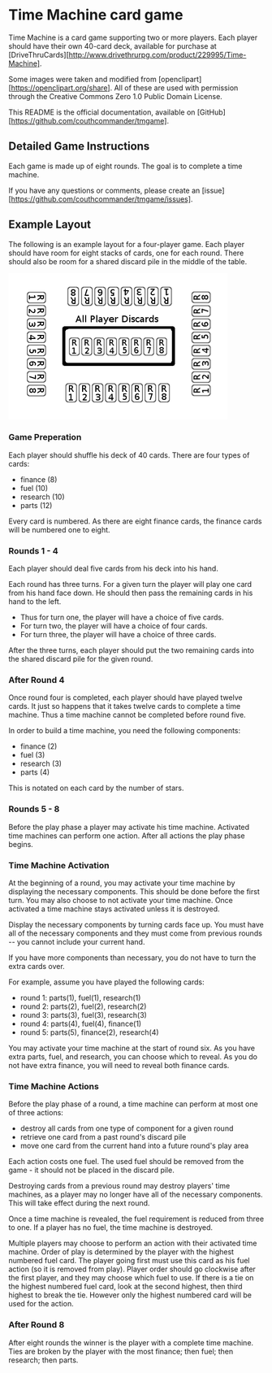 # Time Machine card game

Time Machine is a card game supporting two or more players.  Each player should have their own 40-card deck, available for purchase at [DriveThruCards][http://www.drivethrurpg.com/product/229995/Time-Machine].

Some images were taken and modified from [openclipart][https://openclipart.org/share].  All of these are used with permission through the Creative Commons Zero 1.0 Public Domain License.

This README is the official documentation, available on [GitHub][https://github.com/couthcommander/tmgame].

## Detailed Game Instructions

Each game is made up of eight rounds.  The goal is to complete a time machine.

If you have any questions or comments, please create an [issue][https://github.com/couthcommander/tmgame/issues].

## Example Layout

The following is an example layout for a four-player game.  Each player should have room for eight stacks of cards, one for each round.  There should also be room for a shared discard pile in the middle of the table.

![Example Layout](layout.png)

### Game Preperation

Each player should shuffle his deck of 40 cards.  There are four types of cards:

* finance (8)
* fuel (10)
* research (10)
* parts (12)

Every card is numbered. As there are eight finance cards, the finance cards will be numbered one to eight.

### Rounds 1 - 4

Each player should deal five cards from his deck into his hand.

Each round has three turns.  For a given turn the player will play one card from his hand face down.  He should then pass the remaining cards in his hand to the left.

* Thus for turn one, the player will have a choice of five cards.
* For turn two, the player will have a choice of four cards.
* For turn three, the player will have a choice of three cards.

After the three turns, each player should put the two remaining cards into the shared discard pile for the given round.

### After Round 4

Once round four is completed, each player should have played twelve cards.  It just so happens that it takes twelve cards to complete a time machine.  Thus a time machine cannot be completed before round five.

In order to build a time machine, you need the following components:

* finance (2)
* fuel (3)
* research (3)
* parts (4)

This is notated on each card by the number of stars.

### Rounds 5 - 8

Before the play phase a player may activate his time machine.  Activated time machines can perform one action.  After all actions the play phase begins.

### Time Machine Activation

At the beginning of a round, you may activate your time machine by displaying the necessary components.  This should be done before the first turn.  You may also choose to not activate your time machine.  Once activated a time machine stays activated unless it is destroyed.

Display the necessary components by turning cards face up.  You must have all of the necessary components and they must come from previous rounds -- you cannot include your current hand.

If you have more components than necessary, you do not have to turn the extra cards over.

For example, assume you have played the following cards:

* round 1: parts(1), fuel(1), research(1)
* round 2: parts(2), fuel(2), research(2)
* round 3: parts(3), fuel(3), research(3)
* round 4: parts(4), fuel(4), finance(1)
* round 5: parts(5), finance(2), research(4)

You may activate your time machine at the start of round six.  As you have extra parts, fuel, and research, you can choose which to reveal.  As you do not have extra finance, you will need to reveal both finance cards.

### Time Machine Actions

Before the play phase of a round, a time machine can perform at most one of three actions:

* destroy all cards from one type of component for a given round
* retrieve one card from a past round's discard pile
* move one card from the current hand into a future round's play area

Each action costs one fuel.  The used fuel should be removed from the game - it should not be placed in the discard pile.

Destroying cards from a previous round may destroy players' time machines, as a player may no longer have all of the necessary components.  This will take effect during the next round.

Once a time machine is revealed, the fuel requirement is reduced from three to one.  If a player has no fuel, the time machine is destroyed.

Multiple players may choose to perform an action with their activated time machine.  Order of play is determined by the player with the highest numbered fuel card.  The player going first must use this card as his fuel action (so it is removed from play).  Player order should go clockwise after the first player, and they may choose which fuel to use.  If there is a tie on the highest numbered fuel card, look at the second highest, then third highest to break the tie.  However only the highest numbered card will be used for the action.

### After Round 8

After eight rounds the winner is the player with a complete time machine.  Ties are broken by the player with the most finance; then fuel; then research; then parts.
